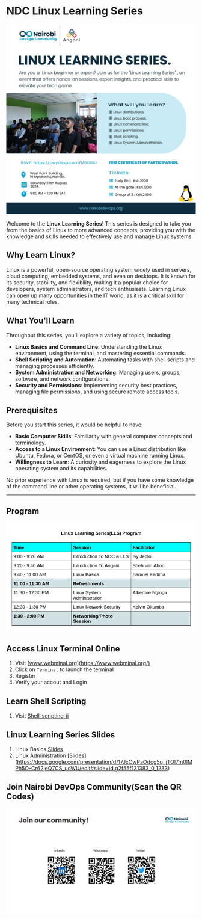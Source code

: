 # NDC Linux Learning Series

![Event Image](./images/angani2.jpeg)

Welcome to the **Linux Learning Series**! This series is designed to take you from the basics of Linux to more advanced concepts, providing you with the knowledge and skills needed to effectively use and manage Linux systems. 

## Why Learn Linux?

Linux is a powerful, open-source operating system widely used in servers, cloud computing, embedded systems, and even on desktops. It is known for its security, stability, and flexibility, making it a popular choice for developers, system administrators, and tech enthusiasts. Learning Linux can open up many opportunities in the IT world, as it is a critical skill for many technical roles.

## What You'll Learn

Throughout this series, you'll explore a variety of topics, including:

- **Linux Basics and Command Line**: Understanding the Linux environment, using the terminal, and mastering essential commands.
- **Shell Scripting and Automation**: Automating tasks with shell scripts and managing processes efficiently.
- **System Administration and Networking**: Managing users, groups, software, and network configurations.
- **Security and Permissions**: Implementing security best practices, managing file permissions, and using secure remote access tools.



## Prerequisites

Before you start this series, it would be helpful to have:

- **Basic Computer Skills**: Familiarity with general computer concepts and terminology.
- **Access to a Linux Environment**: You can use a Linux distribution like Ubuntu, Fedora, or CentOS, or even a virtual machine running Linux.
- **Willingness to Learn**: A curiosity and eagerness to explore the Linux operating system and its capabilities.

No prior experience with Linux is required, but if you have some knowledge of the command line or other operating systems, it will be beneficial.

---

## Program

![Program](./images/lls%20program.png)

## Access Linux Terminal Online

1. Visit [www.webminal.org](https://www.webminal.org/)
2. Click on `Terminal` to launch the terminal
3. Register 
4. Verify your accout and Login

## Learn Shell Scripting

1. Visit [Shell-scripting-ii](https://github.com/kadimasum/shell-scripting-ii)

## Linux Learning Series Slides

1. Linux Basics [Slides](https://docs.google.com/presentation/d/1oSzvCPiFhPDPVaWzCt-zJPV0cvpVo_StjR86U4v5gw4/edit?usp=sharing)
2. Linux Administration [Slides] (https://docs.google.com/presentation/d/17JxCwPaOdcg5q_jTOl7m0IMPh5O-Cr62jeQ7CS_uoWU/edit#slide=id.g2f55f131383_0_1233)

## Join Nairobi DevOps Community(Scan the QR Codes)

![NDC Socials](./images/join%20ndc.png)





